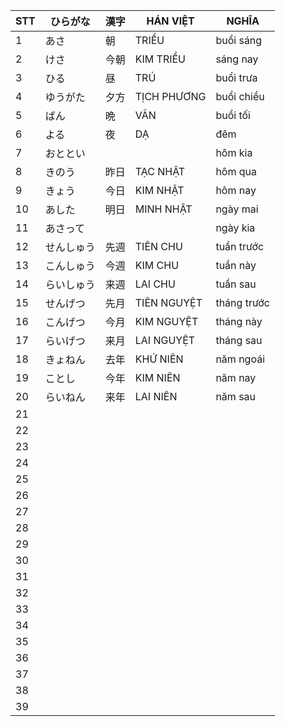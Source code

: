 |STT|ひらがな|漢字|HÁN VIỆT|NGHĨA
|---|----|---|---|---|
1|あさ|朝|TRIỀU|buổi sáng|
2|けさ|今朝|KIM TRIỀU|sáng nay|
3|ひる|昼|TRÚ|buổi trưa|
4|ゆうがた|夕方|TỊCH PHƯƠNG|buổi chiều|
5|ばん|晩|VÃN|buổi tối|
6|よる|夜|DẠ|đêm|
7|おととい|||hôm kia|
8|きのう|昨日|TẠC NHẬT|hôm qua|
9|きょう|今日|KIM NHẬT|hôm nay|
10|あした|明日|MINH NHẬT|ngày mai|
11|あさって|||ngày kia|
12|せんしゅう|先週|TIÊN CHU|tuần trước|
13|こんしゅう|今週|KIM CHU|tuần này|
14|らいしゅう|来週|LAI CHU|tuần sau|
15|せんげつ|先月|TIÊN NGUYỆT|tháng trước|
16|こんげつ|今月|KIM NGUYỆT|tháng này|
17|らいげつ|来月|LAI NGUYỆT|tháng sau|
18|きょねん|去年|KHỨ NIÊN|năm ngoái|
19|ことし|今年|KIM NIÊN|năm nay|
20|らいねん|来年|LAI NIÊN|năm sau|
21|||||
22|||||
23|||||
24|||||
25|||||
26|||||
27|||||
28|||||
29|||||
30|||||
31|||||
32|||||
33|||||
34|||||
35|||||
36|||||
37|||||
38|||||
39|||||